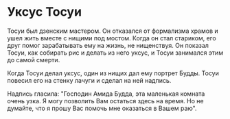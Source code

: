 # Уксус Тосуи

Тосуи был дзенским мастером. Он отказался от формализма храмов и ушел жить вместе с нищими под мостом. Когда он стал стариком, его друг помог зарабатывать ему на жизнь, не нищенствуя. Он показал Тосуи, как собирать рис и делать из него уксус, и Тосуи занимался этим до самой смерти.

Когда Тосуи делал уксус, один из нищих дал ему портрет Будды. Тосуи повесил его на стенку лачуги и сделал на ней надпись.

Надпись гласила: "Господин Амида Будда, эта маленькая комната очень узка. Я могу позволить Вам остаться здесь на время. Но не думайте, что я прошу Вас помочь мне оказаться в Вашем раю".
